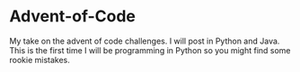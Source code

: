 # Advent-of-Code
My take on the advent of code challenges. I will post in Python and Java. This is the first time I will be programming in Python so you might find some rookie mistakes.

